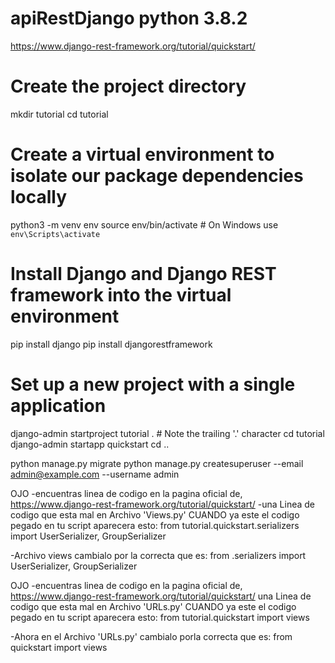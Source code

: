 # apiRestDjango python 3.8.2
https://www.django-rest-framework.org/tutorial/quickstart/


# Create the project directory
mkdir tutorial
cd tutorial

# Create a virtual environment to isolate our package dependencies locally
python3 -m venv env
source env/bin/activate  # On Windows use `env\Scripts\activate`

# Install Django and Django REST framework into the virtual environment
pip install django
pip install djangorestframework

# Set up a new project with a single application
django-admin startproject tutorial .  # Note the trailing '.' character
cd tutorial
django-admin startapp quickstart
cd ..

python manage.py migrate
python manage.py createsuperuser --email admin@example.com --username admin



OJO
-encuentras linea de codigo en la pagina oficial de, https://www.django-rest-framework.org/tutorial/quickstart/
-una Linea de codigo que esta mal en Archivo 'Views.py' CUANDO ya este el codigo pegado en tu script aparecera esto:
from tutorial.quickstart.serializers import UserSerializer, GroupSerializer

-Archivo views cambialo por la correcta que es:
from .serializers import UserSerializer, GroupSerializer


OJO
-encuentras linea de codigo en la pagina oficial de, https://www.django-rest-framework.org/tutorial/quickstart/
una Linea de codigo que esta mal en Archivo 'URLs.py' CUANDO ya este el codigo pegado en tu script aparecera esto:
from tutorial.quickstart import views

-Ahora en el Archivo 'URLs.py' cambialo porla correcta que es:
from quickstart import views

